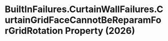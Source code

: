 # BuiltInFailures.CurtainWallFailures.CurtainGridFaceCannotBeReparamForGridRotation Property (2026)

﻿